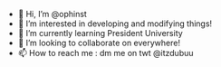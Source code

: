 - 👋 Hi, I’m @ophinst
- 👀 I’m interested in developing and modifying things!
- 🌱 I’m currently learning President University
- 💞️ I’m looking to collaborate on everywhere!
- 📫 How to reach me : dm me on twt @itzdubuu

<!---
ophinst/ophinst is a ✨ special ✨ repository because its `README.md` (this file) appears on your GitHub profile.
You can click the Preview link to take a look at your changes.
--->
